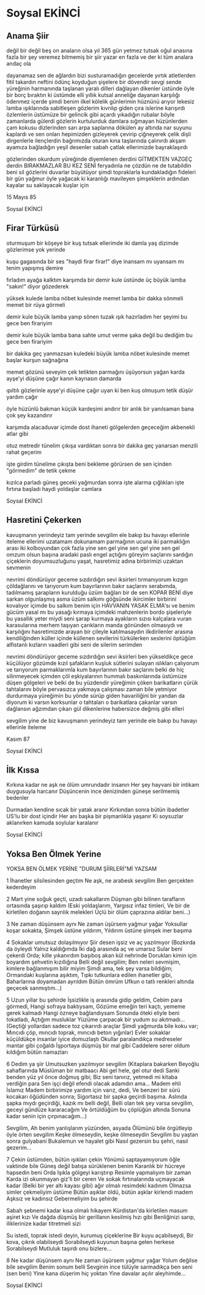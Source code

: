 # Soysal EKİNCİ

## Anama Şiir 

değil bir değil beş on
                                             anaların olsa yıl 365 gün yetmez
                                             tutsak oğul anasına fazla bir şey veremez
                                             bitmemiş bir şiir yazar en fazla
                                             ve der ki tüm analara andaç ola

dayanamaz sen de ağlardın bizi susturamadığın gecelerde
yırtık atletlerden fitil takardın neftini ödünç koyduğun şişelere
bir dövendir sevgi sende
yüreğinin harmanında taşlanan
yaralı dilleri dağlayan dikenler üstünde
öyle bir borç bıraktın ki üstümde elli yıllık kutsal anneliğe dayanan
karşılığı ödenmez içerde
şimdi benim ilkel kölelik günlerimin hüznünü arıyor
lekesiz lamba ışıklarında sabitleşen gözlerim
kıvrılıp giden çıra islerine karışırdı özlemlerin
üstümüze bir gelincik gibi açardı yıkadığın rubalar
böyle zamanlarda gülerdi gözlerin
kurtulurduk damlara sığmayan hüzünlerden
çam kokusu dizlerinden sarı arpa saplarına dökülen
ay altında nar suyunu kaplardı
ve sen onları hepimizden gizleyerek çevirip çiğneyerek
çelik dişli dirgenlerle ilençlerdin
bağrımızda oturan kına taşlarında çalınırdı
akşam ayamıza bağladığın yeşil desenler
sabah çatlak ellerimizde bayraklaşırdı

gözlerinden okurdum yüreğinde diyemlenen derdini
GİTMEKTEN VAZGEÇ derdin BIRAKMAZLAR BU KEZ SENİ
feryadınla ne çözdün ne de tutabildin beni
sil gözlerini duvarlar büyütüyor şimdi
topraklarla kundakladığın fideleri
bir gün yağmur öyle yağacak ki karanlığı mavileyen şimşeklerin ardından
kayalar su saklayacak kuşlar için




15 Mayıs 85

Soysal EKİNCİ

## Firar Türküsü 

oturmuşum bir köşeye
bir kuş tutsak ellerimde
iki damla yaş dizimde
gözlerimse yok yerinde

kuşu gagasında bir ses
"haydi firar firar!" diye
inansam mı uyansam mı
tenim yapışmış demire

fırladım ayağa kalktım
karşımda bir demir kule
üstünde üç büyük lamba
"sakın!" diyor gözederek

yüksek kulede lamba
nöbet kulesinde memet
lamba bir dakka sönmeli
memet bir rüya görmeli

demir kule büyük lamba
yanıp sönen tuzak ışık
hazırladım her şeyimi
bu gece ben firariyim

demir kule büyük lamba
bana sahte umut verme
şaka değil bu dediğim
bu gece ben firariyim


bir dakika geç yanmazsan
kuledeki büyük lamba
nöbet kulesinde memet
başlar kurşun sağnağına

memet gözünü seveyim
çek tetikten parmağını
üşüyorsun yağan karda
ayşe'yi düşüne çağır
kanın kaynasın damarda

ıpıltılı gözlerinle
ayşe'yi düşüne çağır
uyan ki ben kuş olmuşum
tetik düşür yardım çağır

öyle hüzünlü bakman
küçük kardeşimi andırır
bir anlık bir yanılsaman
bana çok şey kazandırır

karşımda alacaduvar
içimde dost ihaneti
gölgelerden geçeceğim
akbenekli atlar gibi

otuz metredir tünelim
çıkışa vardıktan sonra
bir dakika geç yanarsan
menzili rahat geçerim

işte girdim tünelime
çıkışta beni bekleme
görürsen de sen içinden
"görmedim" de tetik çekme

kızılca parladı güneş
geceki yağmurdan sonra
işte alarma çığlıkları
işte fırtına başladı
haydi yoldaşlar camlara

Soysal EKİNCİ

## Hasretini Çekerken 

kavuşmanın yerindeyiz tam yerinde sevgilim
ele bakıp bu havayı ellerinle iteleme
ellerimi uzatamam dokunamam parmağının ucuna
iki parmaklığın arası iki kolboyundan çok fazla
yine sen gel yine sen gel yine sen gel
omzum olsun başına aradaki paslı engel
açtığını göreyim saçlarını sardığın çiçeklerin
doyumsuzluğunu yaşat, hasretimiz adına birbirimizi uzaktan sevmenin

nevrimi döndürüyor geceme sızdırdığın sevi iksirleri
tırmanıyorum kızgın çöldağlarını
ve tarıyorum kum bayırlarının bakır saçlarını
serabımda, tadılmamış şarapların kurulduğu üzüm bağları
bir de sen KOPAR BENİ diye sarkan olgunlaşmış asma üzüm salkımı göğsünde
ikircimler birbirini kovalıyor içimde
bu salkım benim için HAVVANIN YASAK ELMA'sı
ve benim gücüm yasal mı bu yasağı kırmaya
içimdeki mahzenlerin bordo şişeleriyle
bu yasallık yeter miydi seni şarap kurmaya
ayakların sızısı kalçalara vuran karasularına
merhem taşıyan çarıkların manda gönünden olmasıydı
ve karşılığını hasretimizde arayan bir çileyle
katılmasaydın ilkdirilenler arasına kendiliğinden
küller içinde küllenen sevilerini türkülerken
seslerini öptüğüm alfistanlı kızların vaadleri gibi
seni de silerim serimden


nevrimi döndürüyor geceme sızdırdığın sevi iksirleri
ben yükseldikçe gece küçülüyor gözümde
kızıl şafakların kuşluk sütlerini sulayan ıslıkları çalıyorum
ve tarıyorum parmaklarımla kum bayırlarının bakır saçlarını
belki de hiç silinmeyecek içimden
çöl eşkiyalarının hummalı baskınlarında üstümüze düşen gölgeleri
ve belki de bu yüzdendir yüreğimin
çöken barikatların çürük tahtalarını böyle pervasızca yakmaya çalışması
zaman bile yetmiyor durdurmaya
yüreğimin bu yönde sürüp giden havariliğini
bir yandan da diyorum ki
varsın korksunlar o tahtaları o barikatlara çakanlar
varsın dağlansın
ağzımdan çıkan gül dikenlerine habersizce değmiş gibi elleri

sevgilim yine de biz
kavuşmanın yerindeyiz
tam yerinde
ele bakıp bu havayı ellerinle iteleme




Kasım 87

Soysal EKİNCİ

## İlk Kıssa 

Kırkına kadar ne aşk ne ölüm umrundadır insanın
Her şey hayvani bir intikam duygusuyla harcanır
Düşüncenin ince denizinden güneşe serilmemiş bedenler

Durmadan kendine sıcak bir yatak aranır
Kırkından sonra bütün ibadetler US'lu bir dost içindir
Her anı başka bir pişmanlıkla yaşanır
Ki soysuzlar aklanırken kamuda soylular karalanır

Soysal EKİNCİ

## Yoksa Ben Ölmek Yerine 

YOKSA BEN ÖLMEK YERİNE "DURUM ŞİİRLERİ"Mİ YAZSAM


1
İhanetler silsilesinden geçtim
Ne aşk, ne arabesk sevgilim
Ben gerçekten kederdeyim


2
Mart yine soğuk geçti, uzadı sakallarım
Düşman gibi bilinen tarafların ortasında şaşırıp
kaldım
(Eski yoldaşlarım,
Yargısız infaz timleri,
Ve bir de kirletilen doğanın sayrılık melekleri
Üçlü bir ölüm çaprazına aldılar beni...)


3
Ne zaman düşünsem aynı
Ne zaman üşürsem yağmur yağar
Yoksullar koşar sokakta,
Şimşek üstüne yıldırım,
Yıldırım üstüne şimşek iner başıma

4
Sokaklar umutsuz dolaşılmıyor
Şiir desen işsiz ve aç yazılmıyor
(Bozkırda da öyleydi
Yalnız kaldığımda
İki dağ arasında aç ve umarsız
Sular beni çekerdi
Orda; kille yıkanırdım başıboş akan kül nehrinde
Dorukları kimin için boyardım şehvetin kızıllığına
Belli değil sevgilim;
Ben neleri sevmişim, kimlere bağlanmışım bilir miyim
Şimdi ama, tek şey varsa bildiğim;
Ormandaki kuşlarına aşıktım,
Tıpkı tutkunlara edilen ihanetler gibi,
Baharlarına doyamadan ayrıldım
Bütün ömrüm
Ufkun o tatlı renkleri altında geçecek sanmıştım...)


5
Uzun yıllar bu şehirde
İşsizlikle iş arasında gidip geldim,
Cebim para görmedi,
Hangi sofraya baktıysam,
Gözüme emeğin teri kaçtı, yememe gerek kalmadı
Hangi özneye bağlandıysam
Sonunda öteki eliyle beni tokatladı,
Açtığım musluklar
Yüzüme çarpacak bir yudum su akıtmadı...
(Geçtiği yollardan sadece toz çıkarırdı araçlar
Şimdi yağmurda bile koku var;
Mıncıdı çöp, mıncıdı toprak, mıncıdı beton yığınlar)
Evler sokaklar küçüldükçe insanlar iyice domuzlaştı
Okullar paralandıkça medreseler mantar gibi çoğaldı
İşportaya düşmüş bir mal gibi
Caddelere serer oldum kıldığım bütün namazları


6
Dedim ya şiir
Umutsuzken yazılmıyor sevgilim
(Kitaplara bakarken Beyoğlu sahaflarında
Müslüman bir matbaacı
Abi gel hele, gel otur dedi
Sanki benden yüz yıl önce doğmuş gibi;
Biz seni tanırız, yetmedi mi kitaba verdiğin para
Sen işçi değil efendi olacak adamdın ama...
Madem ehli İslamız
Madem birbirimize yardım için varız, dedi,
Ve benzeri bir sürü kocakarı öğüdünden sonra;
Sigortasız bir şapka geçirdi başıma.
Aslında şapka mıydı geçirdiği, kazık mı belli değil,
Belli olan tek şey varsa sevgilim, geceyi gündüze kararacağım
Ve örtüldüğüm bu çöplüğün altında
Sonuna kadar senin için çırpınacağım...)

Sevgilim,
Ah benim yanlışlarım yüzünden, asyada
Ölümünü bile örgütleyip öyle örten sevgilim
Keşke ölmeseydin, keşke ölmeseydin
Sevgilim bu yaştan sonra gulyabani
Bukalemun ve hayalet gibi
Nasıl gezersin bu şehri, nasıl gezerim...


7
Çekin üstümden, bütün ışıkları çekin
Yönümü saptayamıyorum öğle vaktinde bile
Güneş değil batışa sürüklenen benim
Karanlık bir hücreye hapsedin beni
Orda
Işıkla gölgeyi karıştırıp
Resimle yapmalıyım bir zaman
Karda izi okunmayan giz'li bir ceren
Ve sokak fırtınalarında uçmayacak kadar
(Belki bir yer altı kayası gibi) ağır olmalı resimdeki kadınım
Olmazsa simler çekmeliyim üstüme
Bütün aşıklar öldü, bütün aşklar kirlendi madem
Aşksız ve kadınsız
Gebermeliyim bu şehirde

Sabah şebnemi kadar kısa olmalı hikayem
Kürdistan'da kirletilen masum aşiret kızı
Ve dağda düşmüş bir gerillanın kesilmiş hızı gibi
Benliğinizi sarıp, iliklerinize kadar titretmeli sizi

Su istedi, toprak istedi deyin, kurumuş çiçeklerine
Bir kuyu açabilseydi,
Bir kova, çıkrık olabilseydi
Sorabilseydi kuyunun başına gelen herkese
Sorabilseydi
Mutluluk taşırdı onu bizlere...


8
Ne kadar düşünsem aynı
Ne zaman üşürsem yağmur yağar
Yolum değilse bile sevgilim
Benim sonum belli
Sevginin ince tülüyle sarmadıkça ben seni (sen beni)
Yine kana düşerim hiç yoktan
Yine davalar açılır aleyhimde...

Soysal EKİNCİ